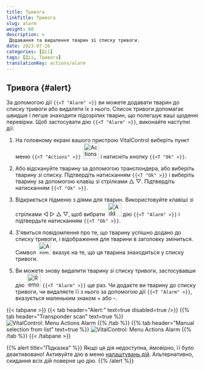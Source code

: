 ```yaml
---
title: Тривога
linkTitle: Тривога
slug: alarm
weight: 60
description: >
 Додавання та видалення тварин зі списку тривоги.
date: 2023-07-26
categories: [Дії]
tags: [Дії, Тривога]
translationKey: actions/alarm
---
```


## Тривога {#alert}

За допомогою дії `{{<T "Alarm" >}}` ви можете додавати тварин до списку тривоги або видаляти їх з нього. Список тривоги допомагає швидше і легше знаходити підозрілих тварин, що полегшує ваші щоденні перевірки. Щоб застосувати дію `{{<T "Alarm" >}}`, виконайте наступні дії:

1. На головному екрані вашого пристрою VitalControl виберіть пункт меню `{{<T "Actions" >}}` &nbsp;<img src="/icons/actions.svg" width="40" align="bottom" alt="Actions" /> і натисніть кнопку `{{<T "Ok" >}}`.

2. Або відскануйте тварину за допомогою транспондера, або виберіть тварину зі списку. Підтвердіть натисканням `{{<T "Ok" >}}` і виберіть тварину за допомогою клавіш зі стрілками △ ▽. Підтвердіть натисканням `{{<T "Ok" >}}`.

3. Відкриється підменю з діями для тварин. Використовуйте клавіші зі стрілками ◁ ▷ △ ▽, щоб вибрати &nbsp;<img src="/icons/actions/alarm.svg" width="35" align="bottom" alt="Add alarm" /> дію `{{<T "Alarm" >}}` і підтвердьте натисканням `{{<T "Ok" >}}`.

4. З'явиться повідомлення про те, що тварину успішно додано до списку тривоги, і відображення для тварини в заголовку зміниться. Символ &nbsp;<img src="/icons/header/animal-in-alarm.svg" width="32" align="bottom" alt="Animal in alarm" /> вказує на те, що ця тварина знаходиться у списку тривоги.

5. Ви можете знову видалити тварину зі списку тривоги, застосувавши дію &nbsp;<img src="/icons/actions/alarm-minus.svg" width="35" align="bottom" alt="Remove alarm" /> `{{<T "Alarm" >}}` ще раз. Чи додаєте ви тварину до списку тривоги, чи видаляєте її з нього за допомогою дії `{{<T "Alarm" >}}`, вказується маленьким знаком + або -.

{{< tabpane >}}
{{< tab header="Alert:" text=true disabled=true />}}
{{% tab header="Transponder scan" text=true %}}
![VitalControl: Menu Actions Alarm](../images/alarm-scan.png "Alarm")
{{% /tab %}}
{{% tab header="Manual selection from list" text=true %}}
![VitalControl: Menu Actions Alarm](../images/alarm.png "Alarm")
{{% /tab %}}
{{< /tabpane >}}


{{% alert title="Підказка" %}}
Якщо ця дія недоступна, ймовірно, її було деактивовано! Активуйте дію в меню [налаштувань дій](../setting/). Альтернативно, скидання всіх дій поверне цю дію.
{{% /alert %}}
